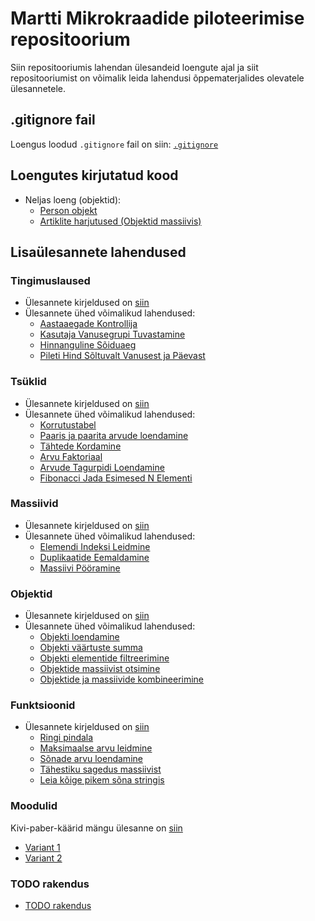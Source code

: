 # Martti Mikrokraadide piloteerimise repositoorium

Siin repositooriumis lahendan ülesandeid loengute ajal ja siit repositooriumist on võimalik leida lahendusi õppematerjalides olevatele ülesannetele.

## .gitignore fail

Loengus loodud `.gitignore` fail on siin: [`.gitignore`](./.gitignore)

## Loengutes kirjutatud kood

- Neljas loeng (objektid):
  - [Person objekt](./lessons/Objects/person.js)
  - [Artiklite harjutused (Objektid massiivis)](lessons/Objects/articles.js)

## Lisaülesannete lahendused

### Tingimuslaused

- Ülesannete kirjeldused on [siin](https://github.com/HK-Mikrokraadid/Veebiarendus/blob/c86b703e96f46deb8f6a2b07f23b0fac82df2b3b/Subjects/Programming-Basics/Topics/Conditionals/Exercises.md)
- Ülesannete ühed võimalikud lahendused:
  - [Aastaaegade Kontrollija](./solutions/Conditionals/season.js)
  - [Kasutaja Vanusegrupi Tuvastamine](./solutions/Conditionals/ageGroup.js)
  - [Hinnanguline Sõiduaeg](./solutions/Conditionals/traffic.js)
  - [Pileti Hind Sõltuvalt Vanusest ja Päevast](./solutions/Conditionals/ticket.js)

### Tsüklid

- Ülesannete kirjeldused on [siin](https://github.com/HK-Mikrokraadid/Veebiarendus/blob/c86b703e96f46deb8f6a2b07f23b0fac82df2b3b/Subjects/Programming-Basics/Topics/Loops/Exercises.md)
- Ülesannete ühed võimalikud lahendused:
  - [Korrutustabel](./solutions/Loops/multiplication.js)
  - [Paaris ja paarita arvude loendamine](./solutions/Loops/oddEven.js)
  - [Tähtede Kordamine](./solutions/Loops/hello.js)
  - [Arvu Faktoriaal](./solutions/Loops/factorial.js)
  - [Arvude Tagurpidi Loendamine](./solutions/Loops/backward.js)
  - [Fibonacci Jada Esimesed N Elementi](./solutions/Loops/fibonacci.js)

### Massiivid

- Ülesannete kirjeldused on [siin](https://github.com/HK-Mikrokraadid/Veebiarendus/blob/c86b703e96f46deb8f6a2b07f23b0fac82df2b3b/Subjects/Programming-Basics/Topics/Data-Structures/Exercises-Arrays.md)
- Ülesannete ühed võimalikud lahendused:
  - [Elemendi Indeksi Leidmine](./solutions/Arrays/index.js)
  - [Duplikaatide Eemaldamine](./solutions/Arrays/duplicates.js)
  - [Massiivi Pööramine](./solutions/Arrays/reverse.js)

### Objektid

- Ülesannete kirjeldused on [siin](https://github.com/HK-Mikrokraadid/Veebiarendus/blob/main/Subjects/Programming-Basics/Topics/Data-Structures/Exercises-Objects.md)
- Ülesannete ühed võimalikud lahendused:
  - [Objekti loendamine](./solutions/Objects/countingKeys.js)
  - [Objekti väärtuste summa](./solutions/Objects/sumOfValues.js)
  - [Objekti elementide filtreerimine](./solutions/Objects/filterValues.js)
  - [Objektide massiivist otsimine](./solutions/Objects/filterObjectFromArray.js)
  - [Objektide ja massiivide kombineerimine](./solutions/Objects/objectsAndArrays.js)

### Funktsioonid

- Ülesannete kirjeldused on [siin](https://github.com/HK-Mikrokraadid/Veebiarendus/blob/main/Subjects/Programming-Basics/Topics/Functions/Exercises.md)
  - [Ringi pindala](./solutions/Functions/circleArea.js)
  - [Maksimaalse arvu leidmine](./solutions/Functions/maxNumber.js)
  - [Sõnade arvu loendamine](./solutions/Functions/countWords.js)
  - [Tähestiku sagedus massiivist](./solutions/Functions/letterFrequencyInWords.js)
  - [Leia kõige pikem sõna stringis](./solutions/Functions/longestWordInString.js)

### Moodulid

Kivi-paber-käärid mängu ülesanne on [siin](https://github.com/HK-Mikrokraadid/Veebiarendus/blob/main/Subjects/Programming-Basics/Topics/Modules-Third-Party/Exercises.md)

- [Variant 1](https://github.com/HK-Mikrokraadid/Martti/tree/02186007cf910654bad0aa69edb8d9b7f789be3c/solutions/Rock-Paper-Scissors)
- [Variant 2](https://github.com/HK-Mikrokraadid/Martti/tree/da88fb416a2e212e8de99f729b78229c18a521b9/solutions/Rock-Paper-Scissors)

### TODO rakendus

- [TODO rakendus](./solutions/TODO/README.md)
